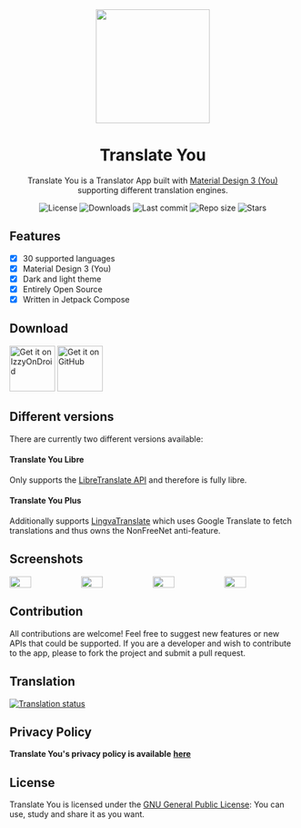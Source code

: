<div align="center">
  <img width="200" height="200"src="fastlane/metadata/android/en-US/images/icon.png">
  <h1>Translate You</h1>
  <p>Translate You is a Translator App built with <a href="https://m3.material.io/">Material Design 3 (You)</a> supporting different translation engines.</p>
  <div align="center">
    <img alt="License" src="https://img.shields.io/github/license/Bnyro/TranslateYou?color=c3e7ff&style=flat-square">
    <img alt="Downloads" src="https://img.shields.io/github/downloads/Bnyro/TranslateYou/total.svg?color=c3e7ff&style=flat-square">
    <img alt="Last commit" src="https://img.shields.io/github/last-commit/Bnyro/TranslateYou?color=c3e7ff&style=flat-square">
    <img alt="Repo size" src="https://img.shields.io/github/repo-size/Bnyro/TranslateYou?color=c3e7ff&style=flat-square">
    <img alt="Stars" src="https://img.shields.io/github/stars/Bnyro/TranslateYou?color=c3e7ff&style=flat-square">
    <br>
</div>
</div>

## Features

- [x] 30 supported languages
- [x] Material Design 3 (You)
- [x] Dark and light theme
- [x] Entirely Open Source
- [X] Written in Jetpack Compose 

## Download

[<img src="https://gitlab.com/IzzyOnDroid/repo/-/raw/master/assets/IzzyOnDroid.png" alt="Get it on IzzyOnDroid" height="80">](https://apt.izzysoft.de/fdroid/index/apk/com.bnyro.translate)
[<img src="ghbadge.png" alt="Get it on GitHub" height="80">](https://github.com/bnyro/translateyou/releases)

## Different versions
There are currently two different versions available:

#### Translate You Libre
Only supports the <a href="https://github.com/LibreTranslate/LibreTranslate">LibreTranslate API</a> and therefore is fully libre.

#### Translate You Plus
Additionally supports <a href="https://github.com/thedaviddelta/lingva-translate">LingvaTranslate</a> which uses Google Translate to fetch translations and thus owns the NonFreeNet anti-feature.

## Screenshots

<div style="display: flex;">
  <img src="fastlane/metadata/android/en-US/images/phoneScreenshots/translate.png" width=30%>
  <img src="fastlane/metadata/android/en-US/images/phoneScreenshots/option-1.png" width=30%>
  <img src="fastlane/metadata/android/en-US/images/phoneScreenshots/option-2.png" width=30%>
  <img src="fastlane/metadata/android/en-US/images/phoneScreenshots/about.png" width=30%>
</div>

## Contribution

All contributions are welcome!
Feel free to suggest new features or new APIs that could be supported.
If you are a developer and wish to contribute to the app, please to fork the project and submit a pull request.

## Translation

<a href="https://hosted.weblate.org/projects/you-apps/#languages">
<img src="https://hosted.weblate.org/widgets/you-apps/-/287x66-grey.png" alt="Translation status" />
</a>

## Privacy Policy

**Translate You's privacy policy is available** [**here**](https://github.com/Bnyro/TranslateYou/blob/master/PRIVACY%20POLICY.md)

## License

Translate You is licensed under the [GNU General Public License](https://www.gnu.org/licenses/gpl.html): You can use, study and share it as you want.

